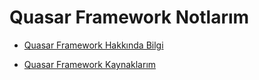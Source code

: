 # Quasar Framework Notlarım

- [Quasar Framework Hakkında Bilgi](https://github.com/kaankaltakkiran/Linux_notlarim/blob/main/vue.js_notlarim/notlarim/ayrintili_quasar_notlarim/quasar_framework.md)

- [Quasar Framework Kaynaklarım](https://github.com/kaankaltakkiran/Linux_notlarim/blob/main/vue.js_notlarim/notlarim/ayrintili_quasar_notlarim/quasar_kaynaklarim.md)
